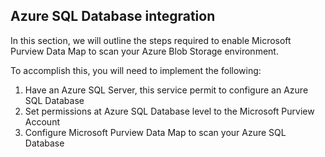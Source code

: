 ## Azure SQL Database integration

In this section, we will outline the steps required to enable Microsoft Purview Data Map to scan your Azure Blob Storage environment.

To accomplish this, you will need to implement the following:
1. Have an Azure SQL Server, this service permit to configure an Azure SQL Database
2. Set permissions at Azure SQL Database level to the Microsoft Purview Account
3. Configure Microsoft Purview Data Map to scan your Azure SQL Database
